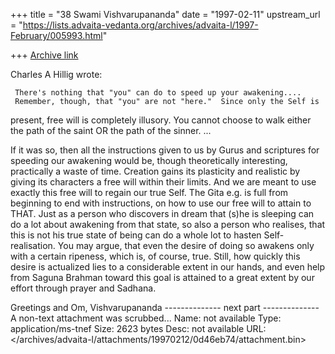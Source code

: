 +++
title = "38 Swami Vishvarupananda"
date = "1997-02-11"
upstream_url = "https://lists.advaita-vedanta.org/archives/advaita-l/1997-February/005993.html"

+++
[Archive link](https://lists.advaita-vedanta.org/archives/advaita-l/1997-February/005993.html)

Charles A Hillig wrote:

     There's nothing that "you" can do to speed up your awakening....
     Remember, though, that "you" are not "here."  Since only the Self is
present, free will is completely illusory.  You cannot choose to walk either
the path of the saint OR the path of the sinner. ...

If it was so, then all the instructions given to us by Gurus and scriptures for speeding our awakening would be, though theoretically interesting, practically a waste of time. 
Creation gains its plasticity and realistic by giving its characters a free will within their limits. And we are meant to use exactly this free will to regain our true Self. 
The Gita e.g. is full from beginning to end with instructions, on how to use our free will to attain to THAT.
Just as a person who discovers in dream that (s)he is sleeping can do a lot about awakening from that state, so also a person who realises, that this is not his true state of being can do a whole lot to hasten Self-realisation.
You may argue, that even the desire of doing so awakens only with a certain ripeness, which is, of course, true. Still, how quickly this desire is actualized lies to a considerable extent in our hands, and even help from Saguna Brahman toward this goal is attained to a great extent by our effort through prayer and Sadhana.

Greetings and Om,
Vishvarupananda
-------------- next part --------------
A non-text attachment was scrubbed...
Name: not available
Type: application/ms-tnef
Size: 2623 bytes
Desc: not available
URL: </archives/advaita-l/attachments/19970212/0d46eb74/attachment.bin>
